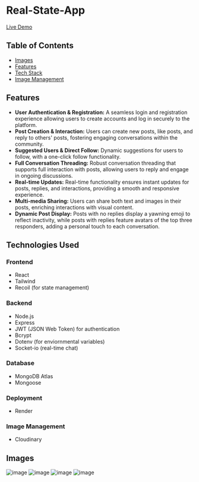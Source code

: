 # Real-State-App

[Live Demo](https://threads-clone-nqdm.onrender.com/)

## Table of Contents
- [Images](#images)
- [Features](#features)
- [Tech Stack](#technologies-used)
- [Image Management](#image-management)

## Features

- **User Authentication & Registration:** A seamless login and registration experience allowing users to create accounts and log in securely to the platform.
- **Post Creation & Interaction:** Users can create new posts, like posts, and reply to others' posts, fostering engaging conversations within the community.
- **Suggested Users & Direct Follow:** Dynamic suggestions for users to follow, with a one-click follow functionality.
- **Full Conversation Threading:** Robust conversation threading that supports full interaction with posts, allowing users to reply and engage in ongoing discussions.
- **Real-time Updates:** Real-time functionality ensures instant updates for posts, replies, and interactions, providing a smooth and responsive experience.
- **Multi-media Sharing:** Users can share both text and images in their posts, enriching interactions with visual content.
- **Dynamic Post Display:** Posts with no replies display a yawning emoji to reflect inactivity, while posts with replies feature avatars of the top three responders, adding a personal touch to each conversation.


## Technologies Used

### Frontend
- React
- Tailwind
- Recoil (for state management)

### Backend
- Node.js
- Express
- JWT (JSON Web Token) for authentication
- Bcrypt
- Dotenv (for enviornmental variables)
- Socket-io (real-time chat)

### Database
- MongoDB Atlas
- Mongoose

### Deployment
- Render

### Image Management
- Cloudinary

## Images

![image](https://github.com/user-attachments/assets/e559070b-6911-4adb-a456-1feeb5f421b7)
![image](https://github.com/user-attachments/assets/849786c9-df84-461c-ba4e-a0edbf401e37)
![image](https://github.com/user-attachments/assets/e009cadc-2099-4aa2-b656-4e4c88e03d4d)
![image](https://github.com/user-attachments/assets/2e28b2dc-a1fa-4d5f-9431-61c835f0139a)






